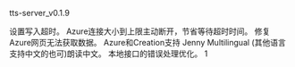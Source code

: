 tts-server_v0.1.9

设置写入超时。
Azure连接大小到上限主动断开，节省等待超时时间。
修复Azure网页无法获取数据。
Azure和Creation支持 Jenny Multilingual (其他语言支持中文的也可)朗读中文。
本地接口的错误处理优化。
1
